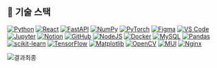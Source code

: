 <!-- README.md1 -->
## 🧠 기술 스택

[![Python](https://img.shields.io/badge/Python-3.13-blue?logo=python&logoColor=white)](https://www.python.org/)
[![React](https://img.shields.io/badge/React-61DAFB?logo=react&logoColor=black)](https://react.dev/)
[![FastAPI](https://img.shields.io/badge/FastAPI-009688?logo=fastapi&logoColor=white)](https://fastapi.tiangolo.com/)
[![NumPy](https://img.shields.io/badge/NumPy-013243?logo=numpy&logoColor=white)](https://numpy.org/)
[![PyTorch](https://img.shields.io/badge/PyTorch-EE4C2C?logo=pytorch&logoColor=white)](https://pytorch.org/)
[![Figma](https://img.shields.io/badge/Figma-F24E1E?logo=figma&logoColor=white)](https://www.figma.com/)
[![VS Code](https://img.shields.io/badge/VS%20Code-007ACC?logo=visualstudiocode&logoColor=white)](https://code.visualstudio.com/)
[![Jupyter](https://img.shields.io/badge/Jupyter-F37626?logo=jupyter&logoColor=white)](https://jupyter.org/)
[![Notion](https://img.shields.io/badge/Notion-000000?logo=notion&logoColor=white)](https://www.notion.so/)
[![GitHub](https://img.shields.io/badge/GitHub-181717?logo=github&logoColor=white)](https://github.com/)
[![NodeJS](https://img.shields.io/badge/node.js-6DA55F?style=plastic&logo=node.js&logoColor=white)](https://nodejs.org/ko/)
[![Docker](https://img.shields.io/badge/docker-%230db7ed.svg?style=plastic&logo=docker&logoColor=white)](https://www.docker.com/)
[![MySQL](https://img.shields.io/badge/mysql-4479A1.svg?style=plastic&logo=mysql&logoColor=white)](https://www.mysql.com/)
[![Pandas](https://img.shields.io/badge/pandas-%23150458.svg?style=plastic&logo=pandas&logoColor=white)](https://pandas.pydata.org/)
[![scikit-learn](https://img.shields.io/badge/scikit--learn-%23F7931E.svg?style=plastic&logo=scikit-learn&logoColor=white)](https://scikit-learn.org/stable/)
[![TensorFlow](https://img.shields.io/badge/TensorFlow-%23FF6F00.svg?style=plastic&logo=TensorFlow&logoColor=white)](https://www.tensorflow.org/?hl=ko)
[![Matplotlib](https://img.shields.io/badge/Matplotlib-%23ffffff.svg?style=plastic&logo=Matplotlib&logoColor=black)](https://matplotlib.org/)
[![OpenCV](https://img.shields.io/badge/opencv-%23white.svg?style=plastic&logo=opencv&logoColor=white)](https://opencv.org/)
[![MUI](https://img.shields.io/badge/MUI-%230081CB.svg?style=plastic&logo=mui&logoColor=white)](https://mui.com/)
[![Nginx](https://img.shields.io/badge/nginx-%23009639.svg?style=plasic&logo=nginx&logoColor=white)](https://nginx.org/)


![결과최종](https://github.com/user-attachments/assets/4574edfe-6fa6-49e8-90df-866d0949d565)




